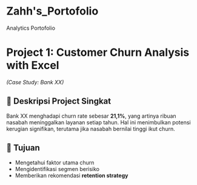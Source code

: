 # Zahh's_Portofolio
Analytics Portofolio

# Project 1: Customer Churn Analysis with Excel  
*(Case Study: Bank XX)*
## 📌 Deskripsi Project Singkat  
Bank XX menghadapi churn rate sebesar **21,1%**, yang artinya ribuan nasabah meninggalkan layanan setiap tahun. Hal ini menimbulkan potensi kerugian signifikan, terutama jika nasabah bernilai tinggi ikut churn.  
## 🎯 Tujuan  
- Mengetahui faktor utama churn  
- Mengidentifikasi segmen berisiko  
- Memberikan rekomendasi **retention strategy** 
